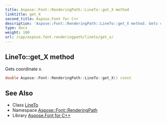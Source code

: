 ```yaml
---
title: Aspose::Font::RenderingPath::LineTo::get_X method
linktitle: get_X
second_title: Aspose.Font for C++
description: 'Aspose::Font::RenderingPath::LineTo::get_X method. Gets coordinate x in C++.'
type: docs
weight: 100
url: /cpp/aspose.font.renderingpath/lineto/get_x/
---
```

## LineTo::get_X method


Gets coordinate x.

```cpp
double Aspose::Font::RenderingPath::LineTo::get_X() const
```

## See Also

* Class [LineTo](../)
* Namespace [Aspose::Font::RenderingPath](../../)
* Library [Aspose.Font for C++](../../../)
